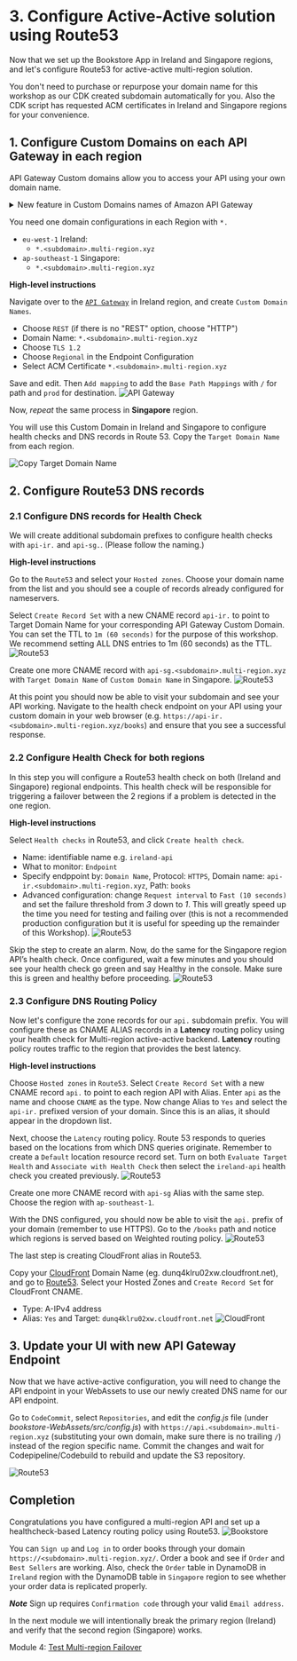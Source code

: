 <!-- # Replicate to a second region --> 
# 3. Configure Active-Active solution using Route53

Now that we set up the Bookstore App in Ireland and Singapore regions, and let's configure Route53 for active-active multi-region solution. 

You don't need to purchase or repurpose your domain name for this workshop as our CDK created subdomain automatically for you. Also the CDK script has requested ACM certificates in Ireland and Singapore regions for your convenience. 

<!-- Navigate to the ACM service in [Singapore](https://ap-southeast-1.console.aws.amazon.com/acm/home?region=ap-southeast-1#/) and [Ireland](https://eu-west-1.console.aws.amazon.com/acm/home?region=eu-west-1#/) regions. You need to have **4 certificates in each region**.
![ACM](../images/03-cert-01.png) -->

## 1. Configure Custom Domains on each API Gateway in each region

<!-- Now that you have a domain name and a valid certificate for it, you can go
ahead and setup your APIs for each region to use your custom domain.  -->
API Gateway Custom domains allow you to access your API using your own domain
name. 
<!-- While you can configure DNS records to point directly to the regular API
Gateway endpoint, an error will be returned unless you have this custom domain
configuration. -->

<details><summary>New feature in Custom Domains names of Amazon API Gateway</summary>

AWS recently launched new feature in Custom Domains names of Amazon API Gateway. Customers can now create wildcard custom domain names for their Amazon API Gateway EDGE, Regional, and WebSocket APIs. This enhancement extends API Gateway’s existing support for invoking APIs via custom domain names backed by certificates from AWS Certificate Manager (ACM).

Creating an API Gateway wildcard custom domain name makes it easy to provide flexible API invoke URLs to customers, allowing for scalable customer isolation. For example, a common custom domain name use case is to implement customer-specific routing by providing each API customer with a unique, branded invoke URL. Previously this required creating a new API Gateway custom domain name for each customer, but now implementing this strategy will be possible with just one wildcard custom domain name.

</details>

You need one domain configurations in each Region with `*.` 

* `eu-west-1` Ireland:
    * `*.<subdomain>.multi-region.xyz`
* `ap-southeast-1` Singapore:
    * `*.<subdomain>.multi-region.xyz`

**High-level instructions**

Navigate over to the [`API Gateway`](https://eu-west-1.console.aws.amazon.com/apigateway/home?region=eu-west-1#/apis) in Ireland region, and create `Custom Domain Names`.
* Choose `REST` (if there is no "REST" option, choose "HTTP")
* Domain Name: `*.<subdomain>.multi-region.xyz`
* Choose `TLS 1.2`
* Choose `Regional` in the Endpoint Configuration
* Select ACM Certificate `*.<subdomain>.multi-region.xyz`

Save and edit. Then `Add mapping` to add the `Base Path Mappings` with `/` for path and `prod` for destination. 
![API Gateway](../images/03-apig-01.png)

Now, _repeat_ the same process in **Singapore** region. 

You will use this Custom Domain in Ireland and Singapore to configure health checks and DNS records in Route 53. Copy the `Target Domain Name` from each region.

![Copy Target Domain Name](images/copy-target-domain-name.png)

## 2. Configure Route53 DNS records

### 2.1 Configure DNS records for Health Check

We will create additional subdomain prefixes to configure health checks with `api-ir.` and `api-sg.`. (Please follow the naming.)

**High-level instructions**

Go to the `Route53` and select your `Hosted zones`. Choose your domain name from
the list and you should see a couple of records already configured for
nameservers.

Select `Create Record Set` with a new CNAME record `api-ir.` to point to Target Domain Name for your corresponding API Gateway Custom Domain. You can set the TTL to `1m (60 seconds)` for the
purpose of this workshop. We recommend setting ALL DNS entries to 1m (60 seconds)
as the TTL.
![Route53](../images/03-dns-01.png)

Create one more CNAME record with `api-sg.<subdomain>.multi-region.xyz` with `Target Domain Name` of `Custom Domain Name` in Singapore.
![Route53](../images/03-dns-02.png)

At this point you should now be able to visit your subdomain and see your API
working. Navigate to the health check endpoint on your API using your custom
domain in your web browser (e.g. `https://api-ir.<subdomain>.multi-region.xyz/books`) and
ensure that you see a successful response.

<!-- This endpoint should return the region it is running in so you can also
confirm that this response region matches up with the domain you have
configured. Notice how we're explicitly using HTTPS. It may take a few minutes for your records to
become active so check back later if you do not get a response. -->

### 2.2 Configure Health Check for both regions

In this step you will configure a Route53 health check on both
(Ireland and Singapore) regional endpoints. This health check will be responsible for
triggering a failover between the 2 regions if a problem is detected in the
one region.

<!--Note that if you were configuring an active-active model with something like
Weighted Routing then you would configure a health check on all endpoints, but
only one is necessary in this case since only our primary region will be
handling traffic under normal conditions.-->

**High-level instructions**

Select `Health checks` in Route53, and click `Create health check`.
* Name: identifiable name e.g. `ireland-api`
* What to monitor: `Endpoint`
* Specify endppoint by: `Domain Name`, Protocol: `HTTPS`, Domain name: `api-ir.<subdomain>.multi-region.xyz`, Path: `books`
* Advanced configuration: change `Request interval` to `Fast (10 seconds)` and set the failure threshold
from *3* down to *1*.  This will greatly speed up the time you need for testing
and failing over (this is not a recommended production configuration but it is
useful for speeding up the remainder of this Workshop).
![Route53](../images/03-dns-03.png)

Skip the step to create an alarm. Now, do the same for the Singapore region API’s health check.
Once configured, wait a few minutes and you should see your health check go green and say Healthy in the console. Make sure this is green and healthy
before proceeding.
![Route53](../images/03-dns-04.png)

### 2.3 Configure DNS Routing Policy

Now let's configure the zone records for our `api.` subdomain prefix. You will
configure these as CNAME ALIAS records in a **Latency** routing policy using
your health check for Multi-region active-active backend. **Latency** routing policy routes traffic to the region that provides the best latency.

<!-- ***Note.*** To create records for complex routing configurations, you can also use the traffic flow 
visual editor and save the configuration as a traffic policy. However, we use the routing policy
for this workshop, as it is not possible to create an Alias record pointing to a DNS name that is 
being managed by a traffic policy. -->

**High-level instructions**

Choose `Hosted zones` in `Route53`. Select `Create Record Set` with a new CNAME record `api.` to point to each region API with Alias. Enter `api` as the name and choose
`CNAME` as the type. Now change Alias to `Yes` and select the `api-ir.` prefixed
version of your domain. Since this is an alias, it should appear in the
dropdown list.

Next, choose the `Latency` routing policy. Route 53 responds to queries based on the locations from which DNS queries originate. Remember to  create a `Default` location resource record set. 
Turn on both `Evaluate Target Health` and `Associate with Health Check` then select the `ireland-api` 
health check you created previously. 
![Route53](../images/03-dns-05.png)

Create one more CNAME record with `api-sg` Alias with the same step. Choose the region with `ap-southeast-1`.

With the DNS configured, you should now be able to visit the `api.` prefix of
your domain (remember to use HTTPS). Go to the `/books` path and notice which 
regions is served based on Weighted routing policy.
![Route53](../images/03-dns-07.png)

The last step is creating CloudFront alias in Route53. 

Copy your [CloudFront](https://console.aws.amazon.com/cloudfront) Domain Name (eg. dunq4klru02xw.cloudfront.net), and go to [Route53](https://console.aws.amazon.com/route53/home?#hosted-zones:). Select your Hosted Zones and `Create Record Set` for CloudFront CNAME. 
* Type: A-IPv4 address
* Alias: `Yes` and Target: `dunq4klru02xw.cloudfront.net`
![CloudFront](../images/02-cf-08.png)

## 3. Update your UI with new API Gateway Endpoint

Now that we have active-active configuration, you will need to change the API
endpoint in your WebAssets to use our newly
created DNS name for our API endpoint.

Go to `CodeCommit`, select `Repositories`, and edit the *config.js* file (under *bookstore-WebAssets/src/config.js*) 
with `https://api.<subdomain>.multi-region.xyz` (substituting your own domain, make sure there is no trailing `/`) instead of the region specific name. Commit the changes and wait for Codepipeline/Codebuild to rebuild and update the S3 repository.

![Route53](../images/03-dns-08a.png)

## Completion

Congratulations you have configured a multi-region API and set up a healthcheck-based Latency routing policy using Route53. 
![Bookstore](../images/03-complete-01.png)

You can `Sign up` and `Log in` to order books through your domain `https://<subdomain>.multi-region.xyz/`. Order a book and see if `Order` and `Best Sellers` are working. Also, check the `Order` table in DynamoDB in `Ireland` region with the DynamoDB table in `Singapore` region to see whether your order data is replicated properly. 

***Note*** Sign up requires `Confirmation code` through your valid `Email address`.

In the next module we will intentionally break the primary region (Ireland) and verify that the second region (Singapore) works.

Module 4: [Test Multi-region Failover](../4_TestingFailover/README.md)
